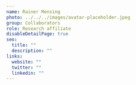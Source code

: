 ```yaml
---
name: Rainer Mensing
photo: ../../../images/avatar-placeholder.jpeg
group: Collaborators
role: Research affiliate
disableDetailPage: true
seo:
  title: ""
  description: ""
links:
  website: ""
  twitter: ""
  linkedin: ""
---
```

